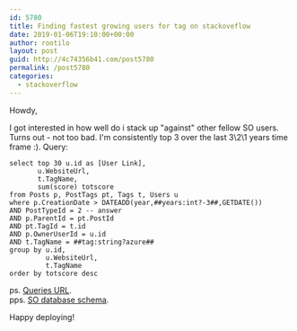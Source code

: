```yaml
---
id: 5780
title: Finding fastest growing users for tag on stackoveflow
date: 2019-01-06T19:10:00+00:00
author: rootilo
layout: post
guid: http://4c74356b41.com/post5780
permalink: /post5780
categories:
  - stackoverflow
---
```


Howdy,

I got interested in how well do i stack up "against" other fellow SO users. Turns out - not too bad. I'm consistently top 3 over the last 3\2\1 years time frame :). Query:

```
select top 30 u.id as [User Link],  
       u.WebsiteUrl,
       t.TagName,
       sum(score) totscore
from Posts p, PostTags pt, Tags t, Users u
where p.CreationDate > DATEADD(year,##years:int?-3##,GETDATE())
AND PostTypeId = 2 -- answer
AND p.ParentId = pt.PostId
AND pt.TagId = t.id
AND p.OwnerUserId = u.id
AND t.TagName = ##tag:string?azure##
group by u.id, 
         u.WebsiteUrl,
         t.TagName
order by totscore desc
```


ps. [Queries URL](https://data.stackexchange.com/stackoverflow/query/new).  
pps. [SO database schema](https://meta.stackexchange.com/questions/2677/database-schema-documentation-for-the-public-data-dump-and-sede).

Happy deploying!